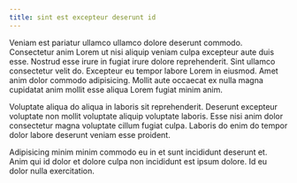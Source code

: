 ```yaml
---
title: sint est excepteur deserunt id
---
```


Veniam est pariatur ullamco ullamco dolore deserunt commodo. Consectetur anim Lorem ut nisi aliquip veniam culpa excepteur aute duis esse. Nostrud esse irure in fugiat irure dolore reprehenderit. Sint ullamco consectetur velit do. Excepteur eu tempor labore Lorem in eiusmod. Amet anim dolor commodo adipisicing. Mollit aute occaecat ex nulla magna cupidatat anim mollit esse aliqua Lorem fugiat minim anim.

Voluptate aliqua do aliqua in laboris sit reprehenderit. Deserunt excepteur voluptate non mollit voluptate aliquip voluptate laboris. Esse nisi anim dolor consectetur magna voluptate cillum fugiat culpa. Laboris do enim do tempor dolor labore deserunt veniam esse proident.

Adipisicing minim minim commodo eu in et sunt incididunt deserunt et. Anim qui id dolor et dolore culpa non incididunt est ipsum dolore. Id eu dolor nulla exercitation.